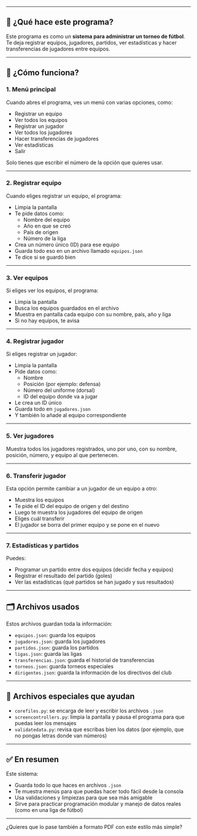 ------

## 🌟 ¿Qué hace este programa?

Este programa es como un **sistema para administrar un torneo de fútbol**. Te deja registrar equipos, jugadores, partidos, ver estadísticas y hacer transferencias de jugadores entre equipos.

------

## 🧠 ¿Cómo funciona?

### 1. **Menú principal**

Cuando abres el programa, ves un menú con varias opciones, como:

- Registrar un equipo
- Ver todos los equipos
- Registrar un jugador
- Ver todos los jugadores
- Hacer transferencias de jugadores
- Ver estadísticas
- Salir

Solo tienes que escribir el número de la opción que quieres usar.

------

### 2. **Registrar equipo**

Cuando eliges registrar un equipo, el programa:

- Limpia la pantalla
- Te pide datos como:
  - Nombre del equipo
  - Año en que se creó
  - País de origen
  - Número de la liga
- Crea un número único (ID) para ese equipo
- Guarda todo eso en un archivo llamado `equipos.json`
- Te dice si se guardó bien

------

### 3. **Ver equipos**

Si eliges ver los equipos, el programa:

- Limpia la pantalla
- Busca los equipos guardados en el archivo
- Muestra en pantalla cada equipo con su nombre, país, año y liga
- Si no hay equipos, te avisa

------

### 4. **Registrar jugador**

Si eliges registrar un jugador:

- Limpia la pantalla
- Pide datos como:
  - Nombre
  - Posición (por ejemplo: defensa)
  - Número del uniforme (dorsal)
  - ID del equipo donde va a jugar
- Le crea un ID único
- Guarda todo en `jugadores.json`
- Y también lo añade al equipo correspondiente

------

### 5. **Ver jugadores**

Muestra todos los jugadores registrados, uno por uno, con su nombre, posición, número, y equipo al que pertenecen.

------

### 6. **Transferir jugador**

Esta opción permite cambiar a un jugador de un equipo a otro:

- Muestra los equipos
- Te pide el ID del equipo de origen y del destino
- Luego te muestra los jugadores del equipo de origen
- Eliges cuál transferir
- El jugador se borra del primer equipo y se pone en el nuevo

------

### 7. **Estadísticas y partidos**

Puedes:

- Programar un partido entre dos equipos (decidir fecha y equipos)
- Registrar el resultado del partido (goles)
- Ver las estadísticas (qué partidos se han jugado y sus resultados)

------

## 🗂️ Archivos usados

Estos archivos guardan toda la información:

- `equipos.json`: guarda los equipos
- `jugadores.json`: guarda los jugadores
- `partidos.json`: guarda los partidos
- `ligas.json`: guarda las ligas
- `transferencias.json`: guarda el historial de transferencias
- `torneos.json`: guarda torneos especiales
- `dirigentes.json`: guarda la información de los directivos del club

------

## 🧰 Archivos especiales que ayudan

- `corefiles.py`: se encarga de leer y escribir los archivos `.json`
- `screencontrollers.py`: limpia la pantalla y pausa el programa para que puedas leer los mensajes
- `validatedata.py`: revisa que escribas bien los datos (por ejemplo, que no pongas letras donde van números)

------

## ✅ En resumen

Este sistema:

- Guarda todo lo que haces en archivos `.json`
- Te muestra menús para que puedas hacer todo fácil desde la consola
- Usa validaciones y limpiezas para que sea más amigable
- Sirve para practicar programación modular y manejo de datos reales (como en una liga de fútbol)

------

¿Quieres que lo pase también a formato PDF con este estilo más simple?